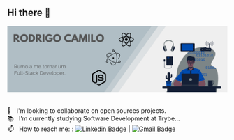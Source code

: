 ## Hi there 👋

<img src="banner.png" />

 <br/> :purple_heart: &nbsp; I'm looking to collaborate on open sources projects.
 <br/> :books: &nbsp; I’m currently studying Software Development at Trybe...
 <br/> 📫 &nbsp; How to reach me: : [![Linkedin Badge](https://img.shields.io/badge/-RodrigoCamilo-blue?style=flat-square&logo=Linkedin&logoColor=white&link=https://www.linkedin.com/in/rodrigo-raymundo/)](https://www.linkedin.com/in/rodrigo-raymundo/) 
| 
[![Gmail Badge](https://img.shields.io/badge/-rodrigo.camilo228@gmail.com-c14438?style=flat-square&logo=Gmail&logoColor=white&link=mailto:rodrigo.camilo228@gmail.com)](mailto:rodrigo.camilo228@gmail.com)

<!--
**Azelve/Azelve** is a ✨ _special_ ✨ repository because its `README.md` (this file) appears on your GitHub profile.

Here are some ideas to get you started:

- 🔭 I’m currently working on ...
- 🌱 I’m currently learning ...
- 👯 I’m looking to collaborate on ...
- 🤔 I’m looking for help with ...
- 💬 Ask me about ...
- 📫 How to reach me: ...
- 😄 Pronouns: ...
- ⚡ Fun fact: ...
<br/> 💬  &nbsp; About me: 
-->
